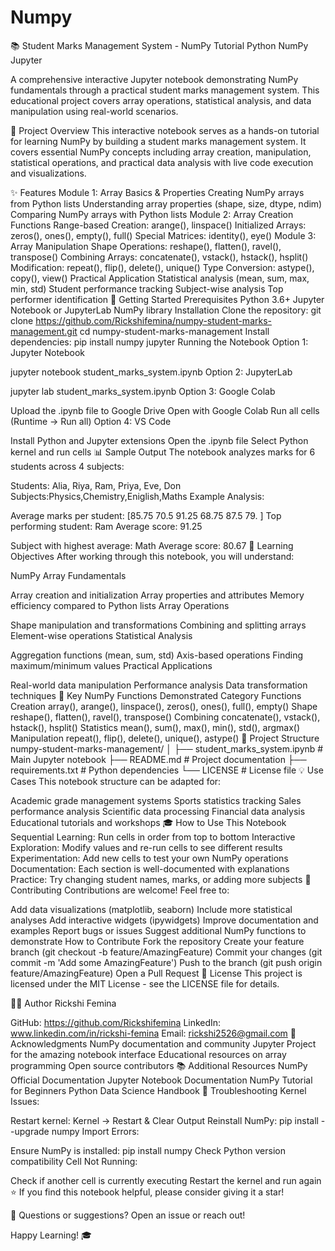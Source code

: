 # Numpy
📚 Student Marks Management System - NumPy Tutorial Python NumPy Jupyter

A comprehensive interactive Jupyter notebook demonstrating NumPy fundamentals through a practical student marks management system. This educational project covers array operations, statistical analysis, and data manipulation using real-world scenarios.

🎯 Project Overview This interactive notebook serves as a hands-on tutorial for learning NumPy by building a student marks management system. It covers essential NumPy concepts including array creation, manipulation, statistical operations, and practical data analysis with live code execution and visualizations.

✨ Features Module 1: Array Basics & Properties Creating NumPy arrays from Python lists Understanding array properties (shape, size, dtype, ndim) Comparing NumPy arrays with Python lists Module 2: Array Creation Functions Range-based Creation: arange(), linspace() Initialized Arrays: zeros(), ones(), empty(), full() Special Matrices: identity(), eye() Module 3: Array Manipulation Shape Operations: reshape(), flatten(), ravel(), transpose() Combining Arrays: concatenate(), vstack(), hstack(), hsplit() Modification: repeat(), flip(), delete(), unique() Type Conversion: astype(), copy(), view() Practical Application Statistical analysis (mean, sum, max, min, std) Student performance tracking Subject-wise analysis Top performer identification 🚀 Getting Started Prerequisites Python 3.6+ Jupyter Notebook or JupyterLab NumPy library Installation Clone the repository: git clone https://github.com/Rickshifemina/numpy-student-marks-management.git cd numpy-student-marks-management Install dependencies: pip install numpy jupyter Running the Notebook Option 1: Jupyter Notebook

jupyter notebook student_marks_system.ipynb Option 2: JupyterLab

jupyter lab student_marks_system.ipynb Option 3: Google Colab

Upload the .ipynb file to Google Drive Open with Google Colab Run all cells (Runtime → Run all) Option 4: VS Code

Install Python and Jupyter extensions Open the .ipynb file Select Python kernel and run cells 📊 Sample Output The notebook analyzes marks for 6 students across 4 subjects:

Students: Alia, Riya, Ram, Priya, Eve, Don Subjects:Physics,Chemistry,Eniglish,Maths Example Analysis:

Average marks per student: [85.75 70.5 91.25 68.75 87.5 79. ] Top performing student: Ram Average score: 91.25

Subject with highest average: Math Average score: 80.67 📖 Learning Objectives After working through this notebook, you will understand:

NumPy Array Fundamentals

Array creation and initialization Array properties and attributes Memory efficiency compared to Python lists Array Operations

Shape manipulation and transformations Combining and splitting arrays Element-wise operations Statistical Analysis

Aggregation functions (mean, sum, std) Axis-based operations Finding maximum/minimum values Practical Applications

Real-world data manipulation Performance analysis Data transformation techniques 🔧 Key NumPy Functions Demonstrated Category Functions Creation array(), arange(), linspace(), zeros(), ones(), full(), empty() Shape reshape(), flatten(), ravel(), transpose() Combining concatenate(), vstack(), hstack(), hsplit() Statistics mean(), sum(), max(), min(), std(), argmax() Manipulation repeat(), flip(), delete(), unique(), astype() 📁 Project Structure numpy-student-marks-management/ │ ├── student_marks_system.ipynb # Main Jupyter notebook ├── README.md # Project documentation ├── requirements.txt # Python dependencies └── LICENSE # License file 💡 Use Cases This notebook structure can be adapted for:

Academic grade management systems Sports statistics tracking Sales performance analysis Scientific data processing Financial data analysis Educational tutorials and workshops 🎓 How to Use This Notebook Sequential Learning: Run cells in order from top to bottom Interactive Exploration: Modify values and re-run cells to see different results Experimentation: Add new cells to test your own NumPy operations Documentation: Each section is well-documented with explanations Practice: Try changing student names, marks, or adding more subjects 🤝 Contributing Contributions are welcome! Feel free to:

Add data visualizations (matplotlib, seaborn) Include more statistical analyses Add interactive widgets (ipywidgets) Improve documentation and examples Report bugs or issues Suggest additional NumPy functions to demonstrate How to Contribute Fork the repository Create your feature branch (git checkout -b feature/AmazingFeature) Commit your changes (git commit -m 'Add some AmazingFeature') Push to the branch (git push origin feature/AmazingFeature) Open a Pull Request 📝 License This project is licensed under the MIT License - see the LICENSE file for details.

👨‍💻 Author Rickshi Femina

GitHub: https://github.com/Rickshifemina LinkedIn: www.linkedin.com/in/rickshi-femina Email: rickshi2526@gmail.com 🙏 Acknowledgments NumPy documentation and community Jupyter Project for the amazing notebook interface Educational resources on array programming Open source contributors 📚 Additional Resources NumPy Official Documentation Jupyter Notebook Documentation NumPy Tutorial for Beginners Python Data Science Handbook 🐛 Troubleshooting Kernel Issues:

Restart kernel: Kernel → Restart & Clear Output Reinstall NumPy: pip install --upgrade numpy Import Errors:

Ensure NumPy is installed: pip install numpy Check Python version compatibility Cell Not Running:

Check if another cell is currently executing Restart the kernel and run again ⭐ If you find this notebook helpful, please consider giving it a star!

📧 Questions or suggestions? Open an issue or reach out!

Happy Learning! 🎓
